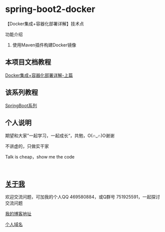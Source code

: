 # spring-boot2-docker

【Docker集成+容器化部署详解】技术点

功能介绍

1. 使用Maven插件构建Docker镜像

## 本项目文档教程

[Docker集成+容器化部署详解-上篇](https://hemin.blog.csdn.net/article/details/96483517)

## 该系列教程

[SpringBoot系列](https://blog.csdn.net/hemin1003/column/info/40170)

## 个人说明

期望和大家”一起学习，一起成长“，共勉，O(∩_∩)O谢谢

不讲虚的，只做实干家

Talk is cheap，show me the code

<br/>


## [关于我](http://heminit.com/about/)

欢迎交流问题，可加我的个人QQ 469580884，或Q群号 751925591，一起探讨交流问题

[我的博客地址](http://blog.csdn.net/hemin1003)

[个人域名](http://heminit.com)